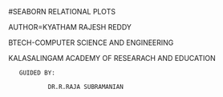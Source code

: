 #SEABORN RELATIONAL PLOTS

AUTHOR=KYATHAM RAJESH REDDY

BTECH-COMPUTER SCIENCE AND ENGINEERING

KALASALINGAM ACADEMY OF RESEARACH AND EDUCATION


       GUIDED BY:
       
               DR.R.RAJA SUBRAMANIAN
